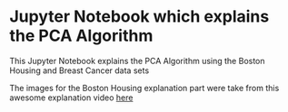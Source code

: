 # Jupyter Notebook which explains the PCA Algorithm

This Jupyter Notebook explains the PCA Algorithm using the Boston Housing and Breast Cancer data sets

The images for the Boston Housing explanation part were take from this awesome explanation video [here](https://www.youtube.com/watch?v=_UVHneBUBW0&ab_channel=StatQuestwithJoshStarmer)
